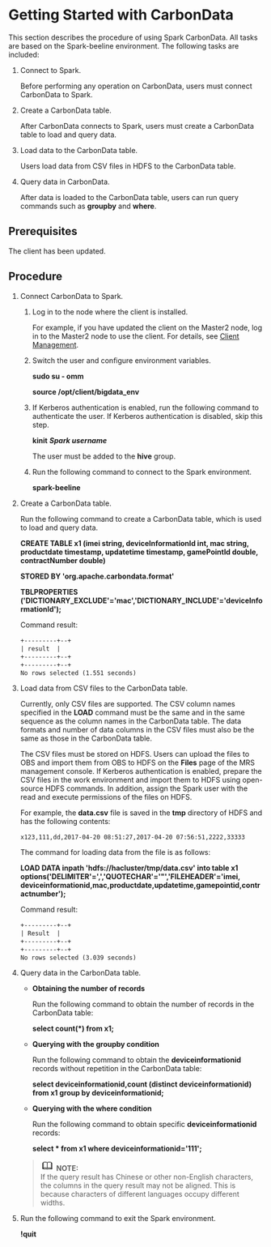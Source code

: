 # Getting Started with CarbonData<a name="EN-US_TOPIC_0125375478"></a>

This section describes the procedure of using Spark CarbonData. All tasks are based on the Spark-beeline environment. The following tasks are included:

1.  Connect to Spark.

    Before performing any operation on CarbonData, users must connect CarbonData to Spark.

2.  Create a CarbonData table.

    After CarbonData connects to Spark, users must create a CarbonData table to load and query data.

3.  Load data to the CarbonData table.

    Users load data from CSV files in HDFS to the CarbonData table.

4.  Query data in CarbonData.

    After data is loaded to the CarbonData table, users can run query commands such as  **groupby** and **where**.


## Prerequisites<a name="sc03e7daa77f34361912e319fb7b9cad1"></a>

The client has been updated.

## Procedure<a name="sa2350943a81b4731a8196b75f8ac0747"></a>

1.  Connect CarbonData to Spark.
    1.  Log in to the node where the client is installed.

        For example, if you have updated the client on the Master2 node, log in to the Master2 node to use the client. For details, see  [Client Management](client-management.md).

    2.  Switch the user and configure environment variables.

        **sudo su - omm**

        **source /opt/client/bigdata\_env**

    3.  If Kerberos authentication is enabled, run the following command to authenticate the user. If Kerberos authentication is disabled, skip this step.

        **kinit** _**Spark username**_

        The user must be added to the  **hive**  group.

    4.  Run the following command to connect to the Spark environment.

        **spark-beeline**

2.  Create a CarbonData table.

    Run the following command to create a CarbonData table, which is used to load and query data.

    **CREATE TABLE x1 \(imei string, deviceInformationId int, mac string, productdate timestamp, updatetime timestamp, gamePointId double, contractNumber double\)**

    **STORED BY 'org.apache.carbondata.format'**

    **TBLPROPERTIES \('DICTIONARY\_EXCLUDE'='mac','DICTIONARY\_INCLUDE'='deviceInformationId'\);**

    Command result:

    ```
    +---------+--+
    | result  |
    +---------+--+
    +---------+--+
    No rows selected (1.551 seconds)
    ```

3.  Load data from CSV files to the CarbonData table.

    Currently, only CSV files are supported. The CSV column names specified in the  **LOAD**  command must be the same and in the same sequence as the column names in the CarbonData table. The data formats and number of data columns in the CSV files must also be the same as those in the CarbonData table.

    The CSV files must be stored on HDFS. Users can upload the files to OBS and import them from OBS to HDFS on the  **Files** page of the MRS management console. If Kerberos authentication is enabled, prepare the CSV files in the work environment and import them to HDFS using open-source HDFS commands. In addition, assign the Spark user with the read and execute permissions of the files on HDFS.

    For example, the  **data.csv** file is saved in the **tmp**  directory of HDFS and has the following contents:

    ```
    x123,111,dd,2017-04-20 08:51:27,2017-04-20 07:56:51,2222,33333
    ```

    The command for loading data from the file is as follows:

    **LOAD DATA inpath 'hdfs://hacluster/tmp/data.csv' into table x1 options\('DELIMITER'=',','QUOTECHAR'='"','FILEHEADER'='imei, deviceinformationid,mac,productdate,updatetime,gamepointid,contractnumber'\);**

    Command result:

    ```
    +---------+--+
    | Result  |
    +---------+--+
    +---------+--+
    No rows selected (3.039 seconds)
    ```

4.  Query data in the CarbonData table.

    -   **Obtaining the number of records**

        Run the following command to obtain the number of records in the CarbonData table:

        **select count\(\*\) from x1;**

    -   **Querying with the groupby condition**

        Run the following command to obtain the  **deviceinformationid**  records without repetition in the CarbonData table:

        **select deviceinformationid,count \(distinct deviceinformationid\) from x1 group by deviceinformationid;**

    -   **Querying with the where condition**

        Run the following command to obtain specific  **deviceinformationid**  records:

        **select \* from x1 where deviceinformationid='111';**

    >![](public_sys-resources/icon-note.gif) **NOTE:**   
    >If the query result has Chinese or other non-English characters, the columns in the query result may not be aligned. This is because characters of different languages occupy different widths.  

5.  Run the following command to exit the Spark environment.

    **!quit**


